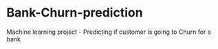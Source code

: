 # Bank-Churn-prediction
Machine learning project - Predicting if customer is going to Churn for a bank
